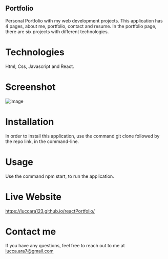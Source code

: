 ## Portfolio

Personal Portfolio with my web development projects. This application has 4 pages, about me, portfolio, contact and resume. In the portfolio page, there are six projects with different technologies.

# Technologies

Html, Css, Javascript and React.

# Screenshot

![image](https://user-images.githubusercontent.com/78193249/178166847-d286e945-be70-486f-a5a0-b0886f303175.png)

# Installation

In order to install this application, use the command git clone followed by the repo link, in the command-line.

# Usage 

Use the command npm start, to run the application.

# Live Website
https://luccara123.github.io/reactPortfolio/

# Contact me

If you have any questions, feel free to reach out to me at lucca.ara7@gmail.com
